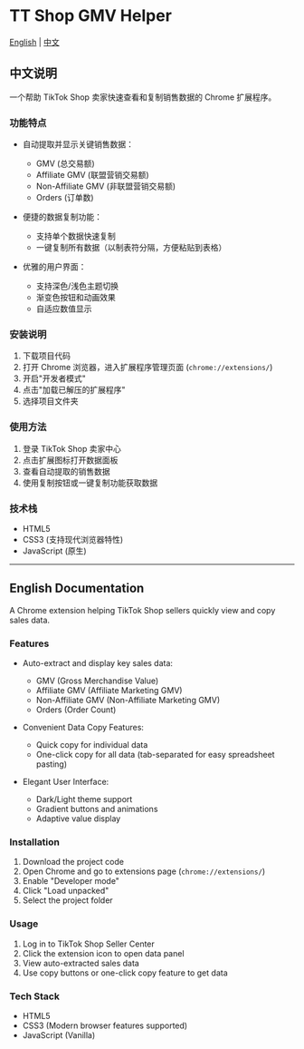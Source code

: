 # TT Shop GMV Helper

[English](#english) | [中文](#chinese)

<a name="chinese"></a>
## 中文说明

一个帮助 TikTok Shop 卖家快速查看和复制销售数据的 Chrome 扩展程序。

### 功能特点

- 自动提取并显示关键销售数据：
  - GMV (总交易额)
  - Affiliate GMV (联盟营销交易额)
  - Non-Affiliate GMV (非联盟营销交易额)
  - Orders (订单数)

- 便捷的数据复制功能：
  - 支持单个数据快速复制
  - 一键复制所有数据（以制表符分隔，方便粘贴到表格）

- 优雅的用户界面：
  - 支持深色/浅色主题切换
  - 渐变色按钮和动画效果
  - 自适应数值显示

### 安装说明

1. 下载项目代码
2. 打开 Chrome 浏览器，进入扩展程序管理页面 (`chrome://extensions/`)
3. 开启"开发者模式"
4. 点击"加载已解压的扩展程序"
5. 选择项目文件夹

### 使用方法

1. 登录 TikTok Shop 卖家中心
2. 点击扩展图标打开数据面板
3. 查看自动提取的销售数据
4. 使用复制按钮或一键复制功能获取数据

### 技术栈

- HTML5
- CSS3 (支持现代浏览器特性)
- JavaScript (原生)

---

<a name="english"></a>
## English Documentation

A Chrome extension helping TikTok Shop sellers quickly view and copy sales data.

### Features

- Auto-extract and display key sales data:
  - GMV (Gross Merchandise Value)
  - Affiliate GMV (Affiliate Marketing GMV)
  - Non-Affiliate GMV (Non-Affiliate Marketing GMV)
  - Orders (Order Count)

- Convenient Data Copy Features:
  - Quick copy for individual data
  - One-click copy for all data (tab-separated for easy spreadsheet pasting)

- Elegant User Interface:
  - Dark/Light theme support
  - Gradient buttons and animations
  - Adaptive value display

### Installation

1. Download the project code
2. Open Chrome and go to extensions page (`chrome://extensions/`)
3. Enable "Developer mode"
4. Click "Load unpacked"
5. Select the project folder

### Usage

1. Log in to TikTok Shop Seller Center
2. Click the extension icon to open data panel
3. View auto-extracted sales data
4. Use copy buttons or one-click copy feature to get data

### Tech Stack

- HTML5
- CSS3 (Modern browser features supported)
- JavaScript (Vanilla) 